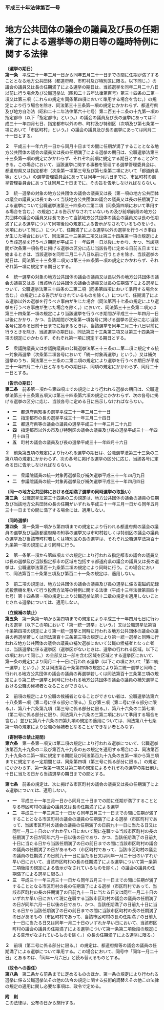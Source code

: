 ### 平成三十年法律第百一号  
# 地方公共団体の議会の議員及び長の任期満了による選挙等の期日等の臨時特例に関する法律  
  
**（選挙の期日）**  
**第一条**　平成三十一年三月一日から同年五月三十一日までの間に任期が満了することとなる地方公共団体（都道府県、市町村及び特別区に限る。以下同じ。）の議会の議員又は長の任期満了による選挙の期日は、当該選挙を同年二月二十八日以前に行う場合及び公職選挙法（昭和二十五年法律第百号）第三十四条の二第一項又は第三項（これらの規定を同条第四項において準用する場合を含む。）の規定により行う場合を除き、同法第三十三条第一項の規定にかかわらず、都道府県及び地方自治法（昭和二十二年法律第六十七号）第二百五十二条の十九第一項の指定都市（以下「指定都市」という。）の議会の議員及び長の選挙にあっては平成三十一年四月七日、指定都市以外の市、町村及び特別区（次項及び第七条第一項において「市区町村」という。）の議会の議員及び長の選挙にあっては同月二十一日とする。  
  
**２**　平成三十一年六月一日から同月十日までの間に任期が満了することとなる地方公共団体の議会の議員又は長の任期満了による選挙の期日は、公職選挙法第三十三条第一項の規定にかかわらず、それぞれ前項に規定する期日とすることができる。この場合において、当該選挙に関する事務を管理する選挙管理委員会は、都道府県又は指定都市（次条第一項第三号及び第七条第二項において「都道府県等」という。）の選挙管理委員会にあっては同年一月六日までに、市区町村の選挙管理委員会にあっては同月二十日までに、その旨を告示しなければならない。  
  
**３**　統一選挙の対象の地方公共団体の議会の議員又は長（第一項の地方公共団体の議会の議員又は長であって当該地方公共団体の議会の議員又は長の任期満了による選挙について公職選挙法第三十四条の二第二項（同条第四項において準用する場合を含む。）の規定による告示がなされていないもの及び前項前段の地方公共団体の議会の議員又は長であって当該地方公共団体の議会の議員又は長の任期満了による選挙について同項後段の規定による告示がなされているものをいう。次項において同じ。）について、任期満了による選挙以外の選挙を行うべき事由が生じた場合において、同法第三十三条第二項又は第三十四条第一項の規定により当該選挙を行うべき期間が平成三十一年四月一日以後にかかり、かつ、当該期間が次条第一項各号に掲げる選挙の区分に応じ当該各号に定める日前五日までに始まるときは、当該選挙を同年二月二十八日以前に行うときを除き、当該選挙の期日は、同法第三十三条第二項又は第三十四条第一項の規定にかかわらず、それぞれ第一項に規定する期日とする。  
  
**４**　統一選挙の対象の地方公共団体の議会の議員又は長以外の地方公共団体の議会の議員又は長（当該地方公共団体の議会の議員又は長の任期満了による選挙について、公職選挙法第三十四条の二第二項（同条第四項において準用する場合を含む。）の規定による告示がなされているものを除く。）について、任期満了による選挙以外の選挙を行うべき事由が生じた場合（同法第百十七条の規定により選挙を行うべき事由が生じた場合を除く。）において、同法第三十三条第二項又は第三十四条第一項の規定により当該選挙を行うべき期間が平成三十一年四月一日以後にかかり、かつ、当該期間が次条第一項各号に掲げる選挙の区分に応じ当該各号に定める日前十日までに始まるときは、当該選挙を同年二月二十八日以前に行うときを除き、当該選挙の期日は、同法第三十三条第二項又は第三十四条第一項の規定にかかわらず、それぞれ第一項に規定する期日とする。  
  
**５**　衆議院議員又は参議院議員の公職選挙法第三十三条の二第二項に規定する統一対象再選挙（次条第二項各号において「統一対象再選挙」という。）又は補欠選挙のうち、同法第三十三条の二第二項の規定により選挙を行うべき期日が平成三十一年四月二十八日となるものの期日は、同項の規定にかかわらず、同月二十一日とする。  
  
**（告示の期日）**  
**第二条**　前条第一項から第四項までの規定により行われる選挙の期日は、公職選挙法第三十三条第五項又は第三十四条第六項の規定にかかわらず、次の各号に掲げる選挙の区分に応じ、当該各号に定める日に告示しなければならない。  
* **一**　都道府県知事の選挙平成三十一年三月二十一日  
* **二**　指定都市の長の選挙平成三十一年三月二十四日  
* **三**　都道府県等の議会の議員の選挙平成三十一年三月二十九日  
* **四**　指定都市以外の市及び特別区の議会の議員及び長の選挙平成三十一年四月十四日  
* **五**　町村の議会の議員及び長の選挙平成三十一年四月十六日  
  
**２**　前条第五項の規定により行われる選挙の期日は、公職選挙法第三十三条の二第八項の規定にかかわらず、次の各号に掲げる選挙の区分に応じ、当該各号に定める日に告示しなければならない。  
* **一**　衆議院議員の統一対象再選挙及び補欠選挙平成三十一年四月九日  
* **二**　参議院議員の統一対象再選挙及び補欠選挙平成三十一年四月四日  
  
**（同一の地方公共団体における任期満了選挙の同時選挙の取扱い）**  
**第三条**　公職選挙法第三十四条の二の規定は、地方公共団体の議会の議員の任期及び当該地方公共団体の長の任期がいずれも平成三十一年三月一日から同年五月三十一日までの間に満了する場合には、適用しない。  
  
**（同時選挙）**  
**第四条**　第一条第一項から第四項までの規定により行われる都道府県の議会の議員の選挙及び当該都道府県の知事の選挙又は市町村若しくは特別区の議会の議員の選挙及び当該市町村若しくは特別区の長の選挙は、それぞれ公職選挙法第百十九条第一項の規定により同時に行う。  
  
**２**　第一条第一項から第四項までの規定により行われる指定都市の議会の議員又は長の選挙及び当該指定都市の区域を包括する都道府県の議会の議員又は長の選挙は、公職選挙法第百十九条第二項の規定により同時に行う。この場合において、同法第百二十条第三項及び第百二十一条の規定は、適用しない。  
  
**３**　前二項の規定は、地方公共団体の議会の議員及び長の選挙に係る電磁的記録式投票機を用いて行う投票方法等の特例に関する法律（平成十三年法律第百四十七号）第十四条第一項の規定により公職選挙法第十二章の規定を適用しないこととされる選挙については、適用しない。  
  
**（立候補の禁止）**  
**第五条**　第一条第一項から第四項までの規定により平成三十一年四月七日に行われる選挙（以下この項において「第一統一選挙」という。）又は公職選挙法第百十条第四項の規定により第一統一選挙と同時に行われる地方公共団体の議会の議員の再選挙若しくは同法第百十三条第三項の規定により第一統一選挙と同時に行われる地方公共団体の議会の議員の補欠選挙において公職の候補者となった者は、当該選挙に係る選挙区（選挙区がないときは、選挙の行われる区域。以下この項において同じ。）の全部又は一部を含む区域を区域とする選挙区において、第一条の規定により同月二十一日に行われる選挙（以下この項において「第二統一選挙」という。）又は同法第百十条第四項の規定により第二統一選挙と同時に行われる地方公共団体の議会の議員の再選挙若しくは同法第百十三条第三項の規定により第二統一選挙と同時に行われる地方公共団体の議会の議員の補欠選挙における公職の候補者となることができない。  
  
**２**　前項の規定により公職の候補者となることができない者は、公職選挙法第六十八条第一項（第二号に係る部分に限る。）及び第三項（第二号に係る部分に限る。）、第八十六条第九項（第三号に係る部分に限る。）、第八十六条の二第七項（第二号に係る部分に限り、同法第八十六条の三第二項において準用する場合を含む。）並びに第八十六条の四第九項の規定の適用については、同法第八十七条第一項の規定により公職の候補者となることができない者とみなす。  
  
**（寄附等の禁止期間）**  
**第六条**　第一条第一項又は第二項の規定により行われる選挙について、公職選挙法第百九十九条の二及び第百九十九条の五の規定を適用する場合には、同法第百九十九条の二第一項に規定する期間及び同法第百九十九条の五第一項から第三項までに規定する一定期間とは、同条第四項（第三号に係る部分に限る。）の規定にかかわらず、第一条第一項又は第二項の規定によるそれぞれの選挙の期日前九十日に当たる日から当該選挙の期日までの間とする。  
  
**第七条**　前条の規定は、次に掲げる市区町村の議会の議員又は長の任期満了による選挙については、適用しない。  
* **一**　平成三十一年三月一日から同月三十日までの間に任期が満了することとなる市区町村の議会の議員又は長の任期満了による選挙  
* **二**　平成三十一年三月三十一日から同年五月三十一日までの間に任期が満了することとなる市区町村の議会の議員の任期満了による選挙（市区町村であって、当該市区町村の議会の議員の任期満了の日前九十一日に当たる日又は同年一月二十日のいずれか早い日において現に在職する当該市区町村の長の任期満了の日が同年六月一日以後の日であり、かつ、当該任期満了の日前九十日に当たる日から当該任期満了の日の前日までの間に当該市区町村の議会の議員の任期満了の日があるもの（市区町村であって、当該市区町村の議会の議員の任期満了の日前九十一日に当たる日又は同年一月二十日のいずれか早い日において、当該市区町村の長の任期満了による選挙について第一条第二項後段の規定による告示がなされているものを除く。）の議会の議員の任期満了による選挙に限る。）  
* **三**　平成三十一年三月三十一日から同年五月三十一日までの間に任期が満了することとなる市区町村の長の任期満了による選挙（市区町村であって、当該市区町村の長の任期満了の日前九十一日に当たる日又は同年一月二十日のいずれか早い日において現に在職する当該市区町村の議会の議員の任期満了の日が同年六月一日以後の日であり、かつ、当該任期満了の日前九十日に当たる日から当該任期満了の日の前日までの間に当該市区町村の長の任期満了の日があるもの（市区町村であって、当該市区町村の長の任期満了の日前九十一日に当たる日又は同年一月二十日のいずれか早い日において、当該市区町村の議会の議員の任期満了による選挙について第一条第二項後段の規定による告示がなされているものを除く。）の長の任期満了による選挙に限る。）  
  
**２**　前項（第二号に係る部分に限る。）の規定は、都道府県等の議会の議員の任期満了による選挙について準用する。この場合において、同号中「同年一月二十日」とあるのは、「同年一月六日」と読み替えるものとする。  
  
**（政令への委任）**  
**第八条**　第二条から前条までに定めるもののほか、第一条の規定により行われる選挙に係る公職選挙法その他の法令の規定に関する技術的読替えその他この法律の規定の適用に関し必要な事項は、政令で定める。  
  
**附　則**  
この法律は、公布の日から施行する。  
  
